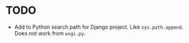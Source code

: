 # TODO

- Add to Python search path for Django project. Like `sys.path.append`. Does not work from `wsgi.py`.
